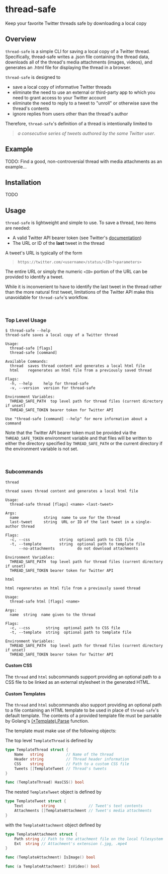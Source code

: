 # thread-safe
Keep your favorite Twitter threads safe by downloading a local copy


## Overview
`thread-safe` is a simple CLI for saving a local copy of a Twitter thread.
Specifically, thread-safe writes a .json file containing the thread data, downloads all of the thread's media attachments (images, videos), and generates an .html file for displaying the thread in a browser.

`thread-safe` is designed to
* save a local copy of informative Twitter threads
* eliminate the need to use an external or third-party app to which you need to grant access to your Twitter account
* eliminate the need to reply to a tweet to "unroll" or otherwise save the thread's contents
* ignore replies from users other than the thread's author

Therefore, `thread-safe`'s definition of a thread is intentionally limited to
> _a consecutive series of tweets authored by the same Twitter user_. 

## Example
TODO: Find a good, non-controversial thread with media attachments as an example...

## Installation
TODO

## Usage
`thread-safe` is lightweight and simple to use. To save a thread, two items are needed:
* A valid Twitter API bearer token (see Twitter's [documentation](https://developer.twitter.com/en/docs/authentication/oauth-2-0/bearer-tokens))
* The URL or ID of the **last** tweet in the thread

A tweet's URL is typically of the form
>`https://twitter.com/<username>/status/<ID>?<parameters>`

The entire URL or simply the numeric `<ID>` portion of the URL can be provided to identify a tweet.

While it is inconvenient to have to identify the last tweet in the thread rather than the more natural first tweet, limitations of the Twitter API make this unavoidable for `thread-safe`'s workflow.

</br>

### Top Level Usage
```
$ thread-safe --help
thread-safe saves a local copy of a Twitter thread

Usage:
  thread-safe [flags]
  thread-safe [command]

Available Commands:
  thread  saves thread content and generates a local html file
  html    regenerates an html file from a previously saved thread

Flags:
  -h, --help	 help for thread-safe
  -v, --version	 version for thread-safe

Environment Variables:
  THREAD_SAFE_PATH	top level path for thread files (current directory if unset)
  THREAD_SAFE_TOKEN	bearer token for Twitter API

Use "thread-safe [command] --help" for more information about a command
```
Note that the Twitter API bearer token must be provided via the `THREAD_SAFE_TOKEN` environment variable and that files will be written to either the directory specified by `THREAD_SAFE_PATH` or the current directory if the environment variable is not set.

</br>

### Subcommands
`thread`
```
thread saves thread content and generates a local html file

Usage:
  thread-safe thread [flags] <name> <last-tweet>

Args:
  name           string  name to use for the thread
  last-tweet     string  URL or ID of the last tweet in a single-author thread

Flags:
  -c, --css             string  optional path to CSS file
  -t, --template        string  optional path to template file
      --no-attachments          do not download attachments

Environment Variables:
  THREAD_SAFE_PATH	top level path for thread files (current directory if unset)
  THREAD_SAFE_TOKEN	bearer token for Twitter API
```

`html`
```
html regenerates an html file from a previously saved thread

Usage:
  thread-safe html [flags] <name>

Args:
  name  string  name given to the thread

Flags:
  -c, --css       string  optional path to CSS file
  -t, --template  string  optional path to template file

Environment Variables:
  THREAD_SAFE_PATH	top level path for thread files (current directory if unset)
  THREAD_SAFE_TOKEN	bearer token for Twitter API
```

#### **Custom CSS**
The `thread` and `html` subcommands support providing an optional path to a CSS file to be linked as an external stylesheet in the generated HTML.

#### **Custom Templates**
The `thread` and `html` subcommands also support providing an optional path to a file containing an HTML template to be used in place of `thread-safe`'s default template. The contents of a provided template file must be parsable by Golang's [(*Template).Parse](https://pkg.go.dev/text/template#Template.Parse) function.

The template must make use of the following objects:

The top level `TemplateThread` is defined by
```go
type TemplateThread struct {
	Name   string          // Name of the thread
	Header string          // Thread header information
	CSS    string          // Path to a custom CSS file
	Tweets []TemplateTweet // Thread's tweets
}

func (TemplateThread) HasCSS() bool
```
The nested `TemplateTweet` object is defined by
```go
type TemplateTweet struct {
	Text        string               // Tweet's text contents
	Attachments []TemplateAttachment // Tweet's media attachments
}
```
with the `TemplateAttachment` object defined by
```go
type TemplateAttachment struct {
	Path string // Path to the attachment file on the local filesystem
	Ext  string // Attachment's extension (.jpg, .mpe4
}

func (TemplateAttachment) IsImage() bool

func (a TemplateAttachment) IsVideo() bool
```
